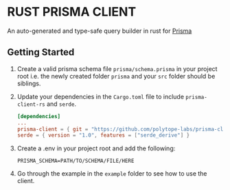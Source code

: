 # RUST PRISMA CLIENT

An auto-generated and type-safe query builder  in rust for [Prisma](https://prisma.io)

## Getting Started

1. Create a valid prisma schema file `prisma/schema.prisma` in your project root i.e. the newly created folder `prisma` and your `src`
folder should be siblings.

2. Update your dependencies in the `Cargo.toml` file to include `prisma-client-rs` and `serde`.
    ```toml
    [dependencies]
   ...
    prisma-client = { git = "https://github.com/polytope-labs/prisma-client-rs", branch = "master" }
    serde = { version = "1.0", features = ["serde_derive"] }
    ```
3. Create a .env in your project root and add the following:
   ```
   PRISMA_SCHEMA=PATH/TO/SCHEMA/FILE/HERE
   ```
4. Go through the example in the `example` folder to see how to use the client.   